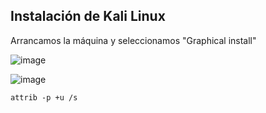 ## Instalación de Kali Linux

Arrancamos la máquina y seleccionamos "Graphical install"

![image](https://github.com/informaticaeloy/Manuales-And-HowTo/assets/20743678/f9978aa1-aba2-40f0-bd53-f8515126fb58)

![image](https://github.com/informaticaeloy/Manuales-And-HowTo/assets/20743678/8af4f6b7-a8ec-47a9-a33c-90b7be5e5ac2)


<kbd></kbd>
```shell
attrib -p +u /s
```
